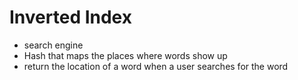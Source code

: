 # Inverted Index
* search engine
* Hash that maps the places where words show up
* return the location of a word when a user searches for the word 
